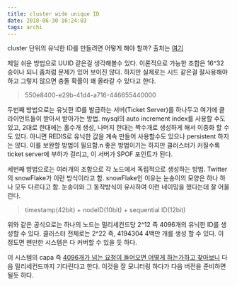 ```yaml
---
title: cluster wide unique ID
date: 2018-06-30 16:24:03
tags: archi
---
```


cluster 단위의 유닉한 ID를 만들려면 어떻게 해야 할까? 출처는 [여기](https://medium.com/@varuntayal/what-does-it-take-to-generate-cluster-wide-unique-ids-in-a-distributed-system-d505b9eaa46e)


제일 쉬운 방법으로 UUID 같은걸 생각해볼수 있다. 이론적으로 가능한 조합은 16^32 승이나 되니 좀처럼 문제가 있어 보이진 않다. 하지만 실제로는 시드 같은걸 잘사용해야 하고
그렇지 않으면 충돌 확률이 꽤 올라갈 수 있다고 한다.
> 550e8400-e29b-41d4-a716-446655440000

두번째 방법으로는 유닛한 ID를 발급하는 서버(Ticket Server)를 하나두고 여기에 클라이언트들이 받아서 받아가는 방법. mysql의 auto increment index를 사용할 수도 있고, 2대로 한대에는 홀수개 생성, 나머지 한대는 짝수개로 생성하게 해서 이중화 할 수도 있다. 아니면 REDIS로 유닉한 값을 계속 만들어 사용할수도 있으나 persistent 하지는 않다. 이를 보완할 방법이 필요함.n
좋은 방법이기는 하지만 클러스터가 커질수록 ticket server에 부하가 걸리고, 이 서버가 SPOF 포인트가 된다.

세번째 방법으로는 여러개의 조합으로 각 노드에서 독립적으로 생성하는 방법. Twitter의 snowFlake가 이런 방식이라고 함. snowFlake인 이유는 눈송이의 모양은 하나 하나 모두 다르다고 함. 눈송이와 그 동작방식이 유사하여 이런 네이밍을 했다는데 잘 어울린다.

> timestamp(42bit) + nodeID(10bit) + sequential ID(12bit)

위와 같은 공식으로는 하나의 노드는 밀리세컨드당 2^12 즉 4096개의 유닉한 ID를 생성할 수 있다. 클러스터 전체로는 2^22 즉, 4194304 4백만 개를 생성 할 수 있다. 이 정도면 왠만한 시스템은 다 커버할 수 있을 듯 하다.

이 시스템의 capa 즉 [4096개가 넘는 요청이 들어오면 어떻게 하는가하고 찾아보니](https://charsyam.wordpress.com/2012/12/26/%EC%9E%85-%EA%B0%9C%EB%B0%9C-global-unique-object-id-%EC%83%9D%EC%84%B1-%EB%B0%A9%EB%B2%95%EC%97%90-%EB%8C%80%ED%95%9C-%EC%A0%95%EB%A6%AC/) 다음 밀리세컨드까지 기다린다고 한다. 이것을 잘 모니터링 하다가 다음 버전을 준비하면 될듯 하다.